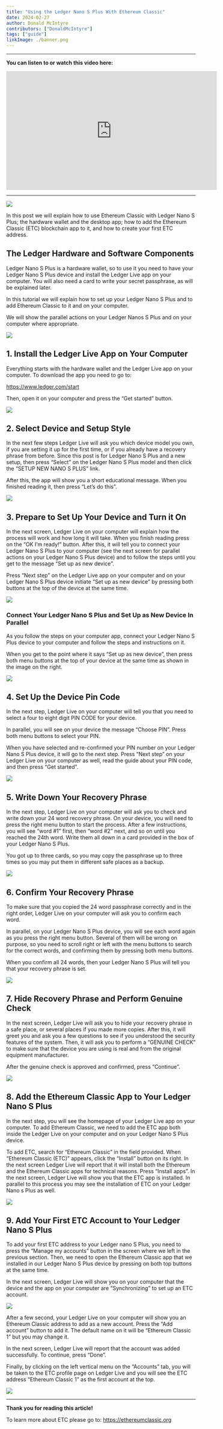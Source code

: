 ```yaml
---
title: "Using the Ledger Nano S Plus With Ethereum Classic"
date: 2024-02-27
author: Donald McIntyre
contributors: ["DonaldMcIntyre"]
tags: ["guide"]
linkImage: ./banner.png
---
```


---
**You can listen to or watch this video here:**

<iframe width="560" height="315" src="https://www.youtube.com/embed/gCoMipvQJtY" title="YouTube video player" frameborder="0" allow="accelerometer; autoplay; clipboard-write; encrypted-media; gyroscope; picture-in-picture; web-share" allowfullscreen></iframe>

---

![](./banner.png)

In this post we will explain how to use Ethereum Classic with Ledger Nano S Plus; the hardware wallet and the desktop app; how to add the Ethereum Classic (ETC) blockchain app to it, and how to create your first ETC address.

## The Ledger Hardware and Software Components

Ledger Nano S Plus is a hardware wallet, so to use it you need to have your Ledger Nano S Plus device and install the Ledger Live app on your computer. You will also need a card to write your secret passphrase, as will be explained later.

In this tutorial we will explain how to set up your Ledger Nano S Plus and to add Ethereum Classic to it and on your computer.

We will show the parallel actions on your Ledger Nanos S Plus and on your computer where appropriate.

![](./1.png)

## 1. Install the Ledger Live App on Your Computer

Everything starts with the hardware wallet and the Ledger Live app on your computer. To download the app you need to go to:

https://www.ledger.com/start

Then, open it on your computer and press the “Get started” button.

![](./2.png)

## 2. Select Device and Setup Style

In the next few steps Ledger Live will ask you which device model you own, if you are setting it up for the first time, or if you already have a recovery phrase from before. Since this post is for Ledger Nano S Plus and a new setup, then press “Select” on the Ledger Nano S Plus model and then click the “SETUP NEW NANO S PLUS” link.

After this, the app will show you a short educational message. When you finished reading it, then press “Let’s do this”.

![](./3.png)

## 3. Prepare to Set Up Your Device and Turn it On

In the next screen, Ledger Live on your computer will explain how the process will work and how long it will take. When you finish reading press on the “OK I’m ready!” button. After this, it will tell you to connect your Ledger Nano S Plus to your computer (see the next screen for parallel actions on your Ledger Nano S Plus device) and to follow the steps until you get to the message “Set up as new device”.

Press “Next step” on the Ledger Live app on your computer and on your Ledger Nano S Plus device initiate “Set up as new device” by pressing both buttons at the top of the device at the same time.

![](./4.png)

### Connect Your Ledger Nano S Plus and Set Up as New Device In Parallel

As you follow the steps on your computer app, connect your Ledger Nano S Plus device to your computer and follow the steps and instructions on it.

When you get to the point where it says “Set up as new device”, then press both menu buttons at the top of your device at the same time as shown in the image on the right.

![](./5.png)

## 4. Set Up the Device Pin Code

In the next step, Ledger Live on your computer will tell you that you need to select a four to eight digit PIN CODE for your device.

In parallel, you will see on your device the message “Choose PIN”. Press both menu buttons to select your PIN.

When you have selected and re-confirmed your PIN number on your Ledger Nano S Plus device, it will go to the next step. Press “Next step” on your Ledger Live on your computer as well, read the guide about your PIN code, and then press “Get started”.

![](./6.png)

## 5. Write Down Your Recovery Phrase

In the next step, Ledger Live on your computer will ask you to check and write down your 24 word recovery phrase. On your device, you will need to press the right menu button to start the process. After a few instructions, you will see “word #1” first, then “word #2” next, and so on until you reached the 24th word. Write them all down in a card provided in the box of your Ledger Nano S Plus.

You got up to three cards, so you may copy the passphrase up to three times so you may put them in different safe places as a backup.

![](./7.png)

## 6. Confirm Your Recovery Phrase

To make sure that you copied the 24 word passphrase correctly and in the right order, Ledger Live on your computer will ask you to confirm each word.

In parallel, on your Ledger Nano S Plus device, you will see each word again as you press the right menu button. Several of them will be wrong on purpose, so you need to scroll right or left with the menu buttons to search for the correct words, and confirming them by pressing both menu buttons.

When you confirm all 24 words, then your Ledger Nano S Plus will tell you that your recovery phrase is set.

![](./8.png)

## 7. Hide Recovery Phrase and Perform Genuine Check

In the next screen, Ledger Live will ask you to hide your recovery phrase in a safe place, or several places if you made more copies. After this, it will greet you and ask you a few questions to see if you understood the security features of the system. Then, it will ask you to perform a “GENUINE CHECK” to make sure that the device you are using is real and from the original equipment manufacturer.

After the genuine check is approved and confirmed, press “Continue”.

![](./9.png)

## 8. Add the Ethereum Classic App to Your Ledger Nano S Plus

In the next step, you will see the homepage of your Ledger Live app on your computer. To add Ethereum Classic, we need to add the ETC app both inside the Ledger Live on your computer and on your Ledger Nano S Plus device.

To add ETC, search for “Ethereum Classic” in the field provided. When “Ethereum Classic (ETC)” appears, click the “Install” button on its right. In the next screen Ledger Live will report that it will install both the Ethereum and the Ethereum Classic apps for technical reasons. Press “Install apps”. In the next screen, Ledger Live will show you that the ETC app is installed. In parallel to this process you may see the installation of ETC on your Ledger Nano s Plus as well.

![](./10.png)

## 9. Add Your First ETC Account to Your Ledger Nano S Plus

To add your first ETC address to your Ledger nano S Plus, you need to press the “Manage my accounts” button in the screen where we left in the previous section. Then, we need to open the Ethereum Classic app that we installed in our Ledger Nano S Plus device by pressing on both top buttons at the same time.

In the next screen, Ledger Live will show you on your computer that the device and the app on your computer are “Synchronizing” to set up an ETC account.

![](./11.png)

After a few second, your Ledger Live on your computer will show you an Ethereum Classic address to add as a new account. Press the “Add account” button to add it. The default name on it will be “Ethereum Classic 1”  but you may change it.

In the next screen, Ledger Live will report that the account was added successfully. To continue, press “Done”.

Finally, by clicking on the left vertical menu on the “Accounts” tab, you will be taken to the ETC profile page on Ledger Live and you will see the ETC address “Ethereum Classic 1” as the first account at the top.

![](./12.png)

---

**Thank you for reading this article!**

To learn more about ETC please go to: https://ethereumclassic.org
